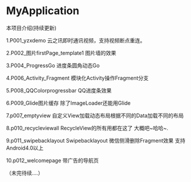 # MyApplication
本项目介绍(持续更新)

1.P001_yzxdemo
云之讯即时通讯视频，支持视频断点重连。

2.P002_图片firstPage_template1
图片墙的效果

3.P004_ProgressGo
进度条圆角动态Go

4.P006_Activity_Fragment
模块化Activity操作Fragment分支

5.P008_QQColorprogressbar
QQ进度条效果

6.P009_Glide图片缓存
除了ImageLoader还能用Glide

7.p007_emptyview
自定义View加载动态布局根据不同的Data加载不同的布局

8.p010_recycleviewall
RecycleView的所有用都在这了 大概吧~哈哈~.

9.p011_swipebacklayout
Swipebacklayout 微信侧滑删除Fragment效果 支持Android4.0以上

10.p012_welcomepage
带广告的导航页

（未完待续....）



